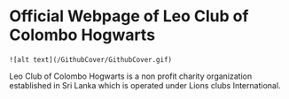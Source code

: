 # Official Webpage of Leo Club of Colombo Hogwarts
 	![alt text](/GithubCover/GithubCover.gif)
Leo Club of Colombo Hogwarts is a non profit charity organization established in Sri Lanka which is operated under Lions clubs International.